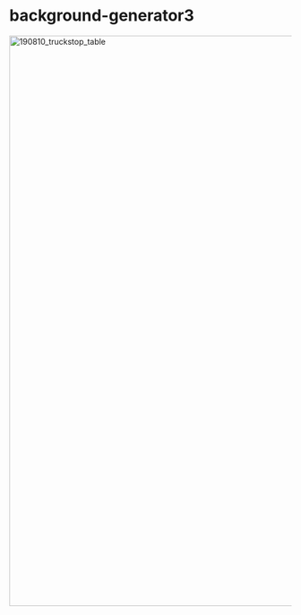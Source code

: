 # background-generator3

<img width="1018" alt="190810_truckstop_table" src="https://user-images.githubusercontent.com/44974307/62836038-02d4d980-bc9a-11e9-9c8d-d82795819fd4.png">
